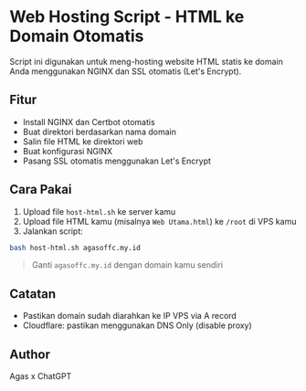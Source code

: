 # Web Hosting Script - HTML ke Domain Otomatis

Script ini digunakan untuk meng-hosting website HTML statis ke domain Anda menggunakan NGINX dan SSL otomatis (Let's Encrypt).

## Fitur

- Install NGINX dan Certbot otomatis
- Buat direktori berdasarkan nama domain
- Salin file HTML ke direktori web
- Buat konfigurasi NGINX
- Pasang SSL otomatis menggunakan Let's Encrypt

## Cara Pakai

1. Upload file `host-html.sh` ke server kamu
2. Upload file HTML kamu (misalnya `Web Utama.html`) ke `/root` di VPS kamu
3. Jalankan script:

```bash
bash host-html.sh agasoffc.my.id
```

> Ganti `agasoffc.my.id` dengan domain kamu sendiri

## Catatan

- Pastikan domain sudah diarahkan ke IP VPS via A record
- Cloudflare: pastikan menggunakan DNS Only (disable proxy)

## Author

Agas x ChatGPT

